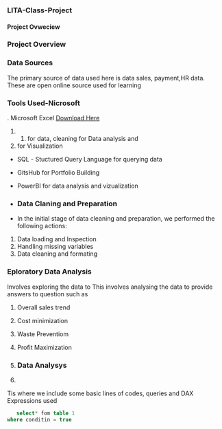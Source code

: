 ### LITA-Class-Project
#### Project Ovweciew

### Project Overview

### Data  Sources
The primary source of data used here is data sales, payment,HR data. These are open online source used for learning

### Tools Used-Nicrosoft 

. Microsoft Excel [Download Here](https://www.microsoft.com)
1. 1. for data, cleaning
   for Data  analysis and
3. for Visualization 
   
- SQL - Stuctured Query Language for querying data

- GitsHub for Portfolio Building

- PowerBI for data analysis and vizualization

- ### Data Claning and Preparation
- In the initial stage of data cleaning and preparation, we performed the following actions:
1.	Data loading and Inspection
2.	Handling missing variables
3.	Data cleaning and formating

### Eploratory Data Analysis
 Involves exploring the data to 
This involves analysing the data to provide answers to question such as 
1.	Overall sales trend
2.	Cost minimization
3.	Waste Preventiom
4.	Profit Maximization

5.	### Data Analysys
6.
  Tis where we include some basic lines of codes, queries and DAX Expressions used 
```SQL
   select* fom table 1
where conditin = true
```









